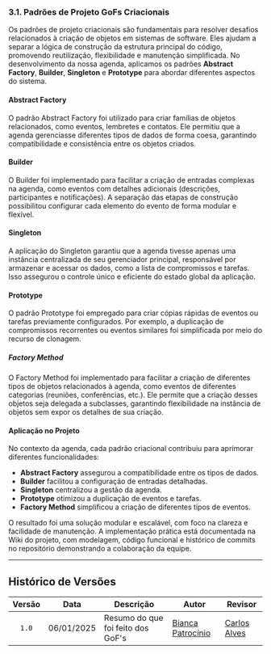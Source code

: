 ### 3.1. Padrões de Projeto GoFs Criacionais  

Os padrões de projeto criacionais são fundamentais para resolver desafios relacionados à criação de objetos em sistemas de software. Eles ajudam a separar a lógica de construção da estrutura principal do código, promovendo reutilização, flexibilidade e manutenção simplificada. No desenvolvimento da nossa agenda, aplicamos os padrões **Abstract Factory**, **Builder**, **Singleton** e **Prototype** para abordar diferentes aspectos do sistema.  

#### Abstract Factory  
O padrão Abstract Factory foi utilizado para criar famílias de objetos relacionados, como eventos, lembretes e contatos. Ele permitiu que a agenda gerenciasse diferentes tipos de dados de forma coesa, garantindo compatibilidade e consistência entre os objetos criados.  

#### Builder  
O Builder foi implementado para facilitar a criação de entradas complexas na agenda, como eventos com detalhes adicionais (descrições, participantes e notificações). A separação das etapas de construção possibilitou configurar cada elemento do evento de forma modular e flexível.  

#### Singleton  
A aplicação do Singleton garantiu que a agenda tivesse apenas uma instância centralizada de seu gerenciador principal, responsável por armazenar e acessar os dados, como a lista de compromissos e tarefas. Isso assegurou o controle único e eficiente do estado global da aplicação.  

#### Prototype  
O padrão Prototype foi empregado para criar cópias rápidas de eventos ou tarefas previamente configurados. Por exemplo, a duplicação de compromissos recorrentes ou eventos similares foi simplificada por meio do recurso de clonagem.  

##### Factory Method

O Factory Method foi implementado para facilitar a criação de diferentes tipos de objetos relacionados à agenda, como eventos de diferentes categorias (reuniões, conferências, etc.). Ele permite que a criação desses objetos seja delegada a subclasses, garantindo flexibilidade na instância de objetos sem expor os detalhes de sua criação. 

#### Aplicação no Projeto  
No contexto da agenda, cada padrão criacional contribuiu para aprimorar diferentes funcionalidades:  
- **Abstract Factory** assegurou a compatibilidade entre os tipos de dados.  
- **Builder** facilitou a configuração de entradas detalhadas.  
- **Singleton** centralizou a gestão da agenda.  
- **Prototype** otimizou a duplicação de eventos e tarefas.  
- **Factory Method** simplificou a criação de diferentes tipos de eventos.

O resultado foi uma solução modular e escalável, com foco na clareza e facilidade de manutenção. A implementação prática está documentada na Wiki do projeto, com modelagem, código funcional e histórico de commits no repositório demonstrando a colaboração da equipe.

--- 

## Histórico de Versões

| Versão | Data | Descrição | Autor | Revisor |
| :----: | ---- | --------- | ----- | ------- |
| `1.0`  | 06/01/2025 | Resumo do que foi feito dos GoF's | [Bianca Patrocínio](https://github.com/BiancaPatrocinio7) |[Carlos Alves](https://github.com/CADU110)  |
